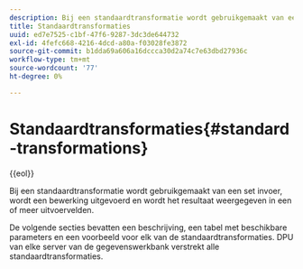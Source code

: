 ```yaml
---
description: Bij een standaardtransformatie wordt gebruikgemaakt van een set invoer, wordt een bewerking uitgevoerd en wordt het resultaat weergegeven in een of meer uitvoervelden.
title: Standaardtransformaties
uuid: ed7e7525-c1bf-47f6-9287-3dc3de644732
exl-id: 4fefc668-4216-4dcd-a80a-f03028fe3872
source-git-commit: b1dda69a606a16dccca30d2a74c7e63dbd27936c
workflow-type: tm+mt
source-wordcount: '77'
ht-degree: 0%

---
```


# Standaardtransformaties{#standard-transformations}

{{eol}}

Bij een standaardtransformatie wordt gebruikgemaakt van een set invoer, wordt een bewerking uitgevoerd en wordt het resultaat weergegeven in een of meer uitvoervelden.

De volgende secties bevatten een beschrijving, een tabel met beschikbare parameters en een voorbeeld voor elk van de standaardtransformaties. DPU van elke server van de gegevenswerkbank verstrekt alle standaardtransformaties.
